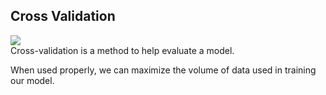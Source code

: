 ## Cross Validation
<img src="https://www.dummies.com/wp-content/uploads/9781119245513-fg1104.jpg" class="inline"/><br>
Cross-validation is a method to help evaluate a model. 

When used properly, we can maximize the volume of data used in training our model.

